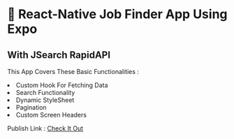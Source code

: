 # 🚀 React-Native Job Finder App Using Expo

## With JSearch RapidAPI 

This App Covers These Basic Functionalities : 
<li>Custom Hook For Fetching Data</li>
<li>Search Functionality</li>
<li>Dynamic StyleSheet</li>
<li>Pagination</li>
<li>Custom Screen Headers</li>


Publish Link : <a target="_blank" href="https://expo.dev/@mbabarwaseem/react_native_jobs?serviceType=classic&distribution=expo-go">Check It Out</a>
